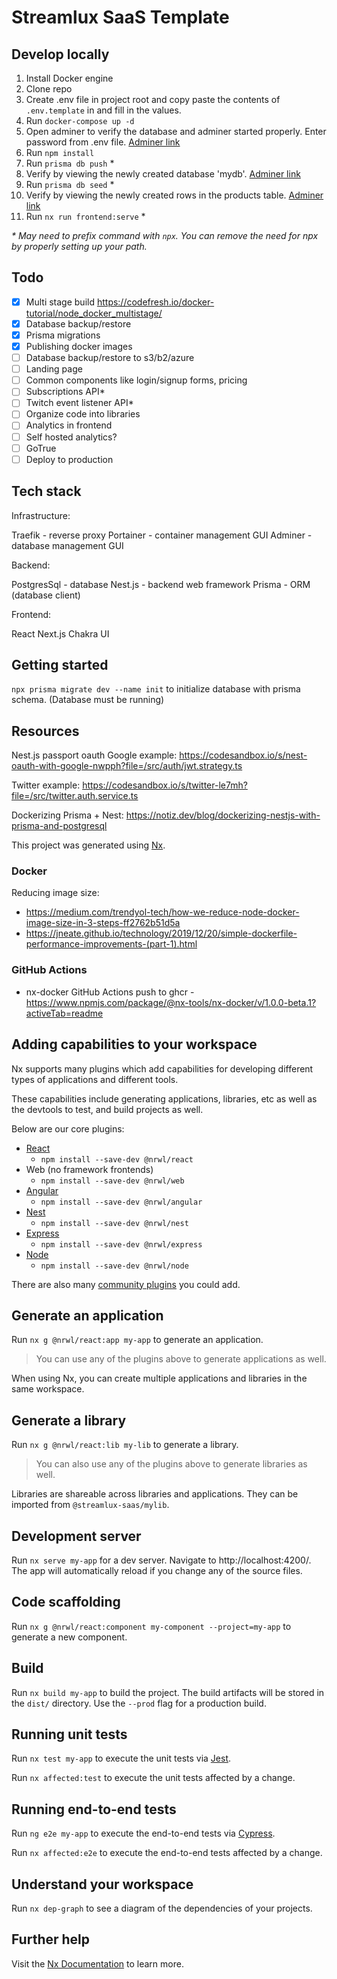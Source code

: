 

# Streamlux SaaS Template

## Develop locally

1. Install Docker engine
1. Clone repo
2. Create .env file in project root and copy paste the contents of `.env.template` in and fill in the values.
3. Run `docker-compose up -d`
4. Open adminer to verify the database and adminer started properly. Enter password from .env file. [Adminer link](http://localhost:8080/?pgsql=db&username=postgres&psql)
5. Run `npm install`
6. Run `prisma db push` *
7. Verify by viewing the newly created database 'mydb'. [Adminer link](http://localhost:8080/?pgsql=db&username=postgres&db=mydb&ns=public)
8. Run `prisma db seed` *
9. Verify by viewing the newly created rows in the products table. [Adminer link](http://localhost:8080/?pgsql=db&username=postgres&db=mydb&ns=public&select=products)
10. Run `nx run frontend:serve` *

_* May need to prefix command with `npx`. You can remove the need for npx by properly setting up your path._

## Todo

- [x] Multi stage build https://codefresh.io/docker-tutorial/node_docker_multistage/
- [x] Database backup/restore
- [x] Prisma migrations
- [x] Publishing docker images
- [ ] Database backup/restore to s3/b2/azure
- [ ] Landing page
- [ ] Common components like login/signup forms, pricing
- [ ] Subscriptions API*
- [ ] Twitch event listener API*
- [ ] Organize code into libraries
- [ ] Analytics in frontend
- [ ] Self hosted analytics?
- [ ] GoTrue
- [ ] Deploy to production

## Tech stack

Infrastructure:

Traefik - reverse proxy
Portainer - container management GUI
Adminer - database management GUI

Backend:

PostgresSql - database
Nest.js - backend web framework
Prisma - ORM (database client)

Frontend:

React
Next.js
Chakra UI

## Getting started

`npx prisma migrate dev --name init` to initialize database with prisma schema. (Database must be running)

## Resources

Nest.js passport oauth Google example:
https://codesandbox.io/s/nest-oauth-with-google-nwpph?file=/src/auth/jwt.strategy.ts

Twitter example:
https://codesandbox.io/s/twitter-le7mh?file=/src/twitter.auth.service.ts

Dockerizing Prisma + Nest:
https://notiz.dev/blog/dockerizing-nestjs-with-prisma-and-postgresql

This project was generated using [Nx](https://nx.dev).

### Docker

Reducing image size:
* https://medium.com/trendyol-tech/how-we-reduce-node-docker-image-size-in-3-steps-ff2762b51d5a
* https://jneate.github.io/technology/2019/12/20/simple-dockerfile-performance-improvements-(part-1).html


### GitHub Actions

* nx-docker GitHub Actions push to ghcr - https://www.npmjs.com/package/@nx-tools/nx-docker/v/1.0.0-beta.1?activeTab=readme

## Adding capabilities to your workspace

Nx supports many plugins which add capabilities for developing different types of applications and different tools.

These capabilities include generating applications, libraries, etc as well as the devtools to test, and build projects as well.

Below are our core plugins:

- [React](https://reactjs.org)
  - `npm install --save-dev @nrwl/react`
- Web (no framework frontends)
  - `npm install --save-dev @nrwl/web`
- [Angular](https://angular.io)
  - `npm install --save-dev @nrwl/angular`
- [Nest](https://nestjs.com)
  - `npm install --save-dev @nrwl/nest`
- [Express](https://expressjs.com)
  - `npm install --save-dev @nrwl/express`
- [Node](https://nodejs.org)
  - `npm install --save-dev @nrwl/node`

There are also many [community plugins](https://nx.dev/community) you could add.

## Generate an application

Run `nx g @nrwl/react:app my-app` to generate an application.

> You can use any of the plugins above to generate applications as well.

When using Nx, you can create multiple applications and libraries in the same workspace.

## Generate a library

Run `nx g @nrwl/react:lib my-lib` to generate a library.

> You can also use any of the plugins above to generate libraries as well.

Libraries are shareable across libraries and applications. They can be imported from `@streamlux-saas/mylib`.

## Development server

Run `nx serve my-app` for a dev server. Navigate to http://localhost:4200/. The app will automatically reload if you change any of the source files.

## Code scaffolding

Run `nx g @nrwl/react:component my-component --project=my-app` to generate a new component.

## Build

Run `nx build my-app` to build the project. The build artifacts will be stored in the `dist/` directory. Use the `--prod` flag for a production build.

## Running unit tests

Run `nx test my-app` to execute the unit tests via [Jest](https://jestjs.io).

Run `nx affected:test` to execute the unit tests affected by a change.

## Running end-to-end tests

Run `ng e2e my-app` to execute the end-to-end tests via [Cypress](https://www.cypress.io).

Run `nx affected:e2e` to execute the end-to-end tests affected by a change.

## Understand your workspace

Run `nx dep-graph` to see a diagram of the dependencies of your projects.

## Further help

Visit the [Nx Documentation](https://nx.dev) to learn more.
